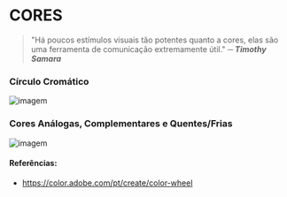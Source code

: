 # CORES
> "Há poucos estímulos visuais tão potentes quanto a cores, elas são uma ferramenta de comunicação extremamente útil." ***─ Timothy Samara***

### Círculo Cromático
![imagem](https://i.pinimg.com/originals/2f/53/c4/2f53c49ae89e5cd9755d0266f1a1fbec.jpg)

### Cores Análogas, Complementares e Quentes/Frias
![imagem](https://image.prntscr.com/image/RIBPgBgdRLyZ8iqVtfMhIQ.png)

#### Referências:

* https://color.adobe.com/pt/create/color-wheel
